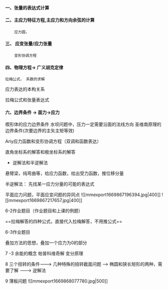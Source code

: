 #### 一、张量的表达式计算

#### 二、主应力特征方程,主应力和方向余弦的计算
		应力圆，

#### 三、 应变张量/应力张量
		变形协调方程

#### 四、物理方程-> 广义胡克定律
	拉梅公式， 系数的求解

应力表达的本构关系

拉梅公式和张量表达式

#### 六、边界条件 -> 面力->应力 
楔形体的应力边界条件
水坝问题中，压力一定需要沿面的法线方向
圣维南原理的边界条件(次要边界的主矢主矩等效)

Ariy应力函数和变形协调方程（双调和函数表达）

直角坐标系的解答和极坐标系的解答
-  逆解法和半逆解法

悬臂梁，纯弯曲等，给应力函数，给出受力函数，推位移分量

半逆解法： 
	先找某一应力分量的可能的表达式

平面应力问题，平面应变问题的异同点
![[mmexport1669867196394.jpg|400]]
![[mmexport1669867217657.jpg|400]]

6-2作业题目（作业题目和上课的例题）


==拉梅解答的四种公式，直接代入拉梅解答，不用推公式==


6-3作业题目

叠加方法的思想，叠加一个应力为0的部分

7 -3
余能的概念
帕普科维奇解
变分原理

8
三个扭转的条件---> 几种特殊的扭转截面问题
——> 椭圆和狭长矩形的两种，需要了解  ---> 逆解法

9 薄板问题
![[mmexport1669868077780.jpg|500]]